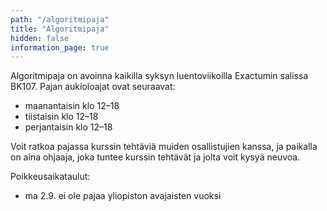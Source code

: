 ```yaml
---
path: "/algoritmipaja"
title: "Algoritmipaja"
hidden: false
information_page: true
---
```


Algoritmipaja on avoinna kaikilla syksyn luentoviikoilla
Exactumin salissa BK107. Pajan aukioloajat ovat seuraavat:

- maanantaisin klo 12&ndash;18
- tiistaisin klo 12&ndash;18
- perjantaisin klo 12&ndash;18

Voit ratkoa pajassa kurssin tehtäviä muiden osallistujien kanssa,
ja paikalla on aina ohjaaja, joka tuntee kurssin tehtävät
ja jolta voit kysyä neuvoa.

Poikkeusaikataulut:

- ma 2.9. ei ole pajaa yliopiston avajaisten vuoksi
